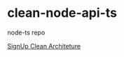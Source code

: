 # clean-node-api-ts

node-ts repo

[SignUp Clean Architeture](https://whimsical.com/86RQG9rwACGQFKhrM5T1sN)